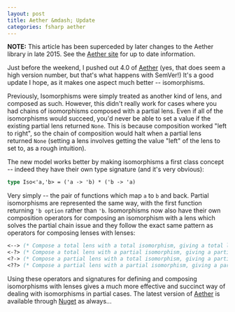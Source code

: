 ```yaml
---
layout: post
title: Aether &mdash; Update
categories: fsharp aether
---
```


__NOTE:__ This article has been superceded by later changes to the Aether library in late 2015. See the [Aether site][aether-site] for up to date information.

Just before the weekend, I pushed out 4.0 of [Aether][aether] (yes, that does seem a high version number, but that's what happens with SemVer!) It's a good update I hope, as it makes one aspect much better -- isomorphisms.

Previously, Isomorphisms were simply treated as another kind of lens, and composed as such. However, this didn't really work for cases where you had chains of isomorphisms composed with a partial lens. Even if all of the isomorphisms would succeed, you'd never be able to set a value if the existing partial lens returned `None`. This is because composition worked "left to right", so the chain of composition would halt when a partial lens returned `None` (setting a lens involves getting the value "left" of the lens to set to, as a rough intuition).

The new model works better by making isomorphisms a first class concept -- indeed they have their own type signature (and it's very obvious):

```ocaml
type Iso<'a,'b> = ('a -> 'b) * ('b -> 'a)
```

Very simply -- the pair of functions which map `a` to `b` and back. Partial isomorphisms are represented the same way, with the first function returning `'b option` rather than `'b`. Isomorphisms now also have their own composition operators for composing an isomorphism with a lens which solves the partial chain issue and they follow the exact same pattern as operators for composing lenses with lenses:

```ocaml
<--> (* Compose a total lens with a total isomorphism, giving a total lens *)
<-?> (* Compose a total lens with a partial isomorphism, giving a partial lens *)
<?-> (* Compose a partial lens with a total isomorphism, giving a partial lens *)
<??> (* Compose a partial lens with a partial isomorphism, giving a partial lens *)
```

Using these operators and signatures for defining and composing isomorphisms with lenses gives a much more effective and succinct way of dealing with isomorphisms in partial cases. The latest version of [Aether][aether] is available through [Nuget][aether-nuget] as always...

[aether]: https://github.com/xyncro/aether
[aether-site]: https://xyncro.tech/aether
[aether-nuget]: https://www.nuget.org/packages/Aether
